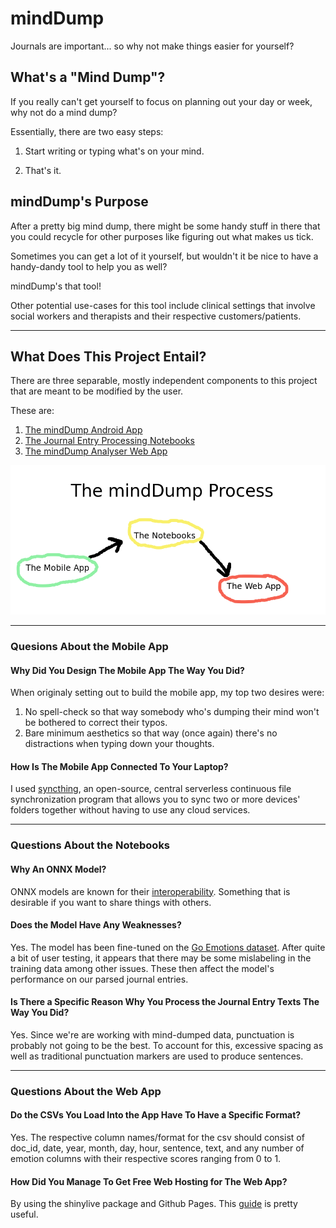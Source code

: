 # mindDump

Journals are important... so why not make things easier for yourself?

## What's a "Mind Dump"?

If you really can't get yourself to focus on planning out your day or week, 
why not do a mind dump?

Essentially, there are two easy steps:

1. Start writing or typing what's on your mind.

2. That's it.

## mindDump's Purpose

After a pretty big mind dump, there might be some handy stuff in there that you could
recycle for other purposes like figuring out what makes us tick.

Sometimes you can get a lot of it yourself, but wouldn't it be nice to have
a handy-dandy tool to help you as well?

mindDump's that tool!

Other potential use-cases for this tool include clinical settings that involve social workers and therapists and their respective customers/patients.

---

## What Does This Project Entail?

There are three separable, mostly independent components to this project that are meant to be modified by the user.

These are:

1. [The mindDump Android App](android_app)
2. [The Journal Entry Processing Notebooks](model_notebook)
3. [The mindDump Analyser Web App](web_app)


![mindDump/demo/images/mindDumpProcess.png](https://github.com/c-a-s-t-l-e/mindDump/blob/main/demo/images/mindDumpProcess.png)

---

### Quesions About the Mobile App

#### Why Did You Design The Mobile App The Way You Did?

When originaly setting out to build the mobile app, my top two desires were:

1. No spell-check so that way somebody who's dumping their mind won't be bothered to correct their typos.
2. Bare minimum aesthetics so that way (once again) there's no distractions when typing down your thoughts.

#### How Is The Mobile App Connected To Your Laptop?

I used [syncthing](https://syncthing.net), an open-source, central serverless continuous file synchronization program that allows you to sync two or more devices' folders together without having to use any cloud services.

---

### Questions About the Notebooks

#### Why An ONNX Model?

ONNX models are known for their [interoperability](https://onnx.ai/index.html). Something that is desirable if you want to share things with others.

#### Does the Model Have Any Weaknesses?

Yes. The model has been fine-tuned on the [Go Emotions dataset](https://datasetsearch.research.google.com/search?src=0&query=go%20emotions&docid=L2cvMTF3M3FzbHEzcA%3D%3D). After quite a bit of user testing, it appears that there may be some mislabeling in the training data among other issues. These then affect the model's performance on our parsed journal entries.

#### Is There a Specific Reason Why You Process the Journal Entry Texts The Way You Did?

Yes. Since we're are working with mind-dumped data, punctuation is probably not going to be the best. To account for this, excessive spacing as well as traditional punctuation markers are used to produce sentences.

---

### Questions About the Web App

#### Do the CSVs You Load Into the App Have To Have a Specific Format?

Yes. The respective column names/format for the csv should consist of doc_id, date, year, month, day, hour, sentence, text, and any number of emotion columns with their respective scores ranging from 0 to 1.

#### How Did You Manage To Get Free Web Hosting for The Web App?

By using the shinylive package and Github Pages. This [guide](https://github.com/RamiKrispin/shinylive-r) is pretty useful.
